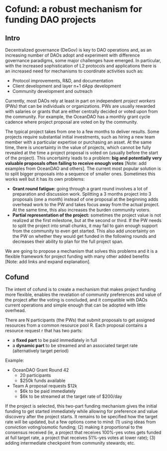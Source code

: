 # Cofund: a robust mechanism for funding DAO projects

## Intro
Decentralized governance (DeGov) is key to DAO operations and, as an increasing number of DAOs adopt and experiment with difference governance paradigms, some major challenges have emerged. In particular, with the increased sophistication of L2 protocols and applications there is an increased need for mechanisms to coordinate activities such as:

- Protocol improvements, R&D, and documentation
- Client development and layer n+1 dApp development
- Community development and outreach

Currently, most DAOs rely at least in part on independent *project workers* (PWs) that can be individuals or organizations. PWs are usually rewarded with salaries or grants that are either centrally decided or voted upon from the community. For example, the OceanDAO has a monthly grant cycle cadence where project proposal are voted on by the community. 

The typical project takes from one to a few months to deliver results. Some projects require substantial initial investments, such as hiring a new team member with a particular expertise or purchasing an asset. At the same time, there is uncertainty in the value of projects, which cannot be fully revealed at the time a project proposal is voted on (usually before the start of the project). This uncertainty leads to a problem: **big and potentially very valuable proposals often failing to receive enough votes** [Note: add examples from OceanDAO and others]. The current most popular solution is to split bigger proposals into a sequence of smaller ones. Sometimes this works well but it has its own problems:

- **Grant round fatigue:** going through a grant round involves a lot of preparation and discussion work. Splitting a 3 months project into 3 proposals (one a month) instead of one proposal at the beginning adds overhead work to the PW and takes focus away from the actual project. At the same time, this also increases the burden community voters.
- **Partial representation of the project:** sometimes the project value is not realized at the first milestone, but at the second or third. If the PW needs to split the project into small chunks, it may fail to gain enough support from the community to even get started. This also add uncertainty on the PW on whether they would get funded in the following rounds and decreases their ability to plan for the full project span.

We are going to propose a mechanism that solves this problems and it is a flexible framework for project funding with many other added benefits [Note: add links and expand explanation].

## Cofund

The intent of cofund is to create a mechanism that makes project funding more flexible, enables the revelation of community preferences and value of the project after the voting is concluded, and it compatible with DAOs current operations and simple enough that can be adopted with little overhead.

There are N participants (the PWs) that submit proposals to get assigned resources from a common resource pool R. Each proposal contains a resource request r that has two parts:

- a **fixed part** to be paid immediately in full
- a **dynamic part** to be streamed and an associated target rate (alternatively target period)

Example:
- OceanDAO Grant Round 42
    - 20 participants
    - $250k funds available
- Team A proposal requests $12k
    - $6k to be paid immediately
    - $6k to be streamed at the target rate of $200/day

If the project is selected, this two-part funding mechanism gives the initial funding to get started immediately while allowing for preference and value discovery after the project starts. It remains to be specified how the target rate will be updated, but a few options come to mind: (1) using ideas from conviction voting/osmotic funding; (2) making it proportional to the consensus received (ie, a project that receives 100%-yes votes gets funded at full target rate, a project that receives 51%-yes votes at lower rate); (3) adding intermediate checkpoint from community stewards; etc.
